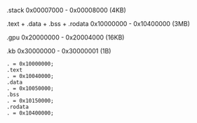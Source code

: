 .stack
0x00007000 - 0x00008000 (4KB)

.text + .data + .bss + .rodata
0x10000000 - 0x10400000 (3MB)

.gpu
0x20000000 - 0x20004000 (16KB)

.kb
0x30000000 - 0x30000001 (1B)

    . = 0x10000000;
    .text
    . = 0x10040000;
    .data
    . = 0x10050000;
    .bss
    . = 0x10150000;
    .rodata
    . = 0x10400000;
